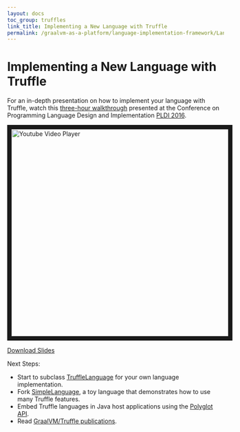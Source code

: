 ```yaml
---
layout: docs
toc_group: truffles
link_title: Implementing a New Language with Truffle
permalink: /graalvm-as-a-platform/language-implementation-framework/LanguageTutorial/
---
```

# Implementing a New Language with Truffle

For an in-depth presentation on how to implement your language with Truffle,
watch this [three-hour walkthrough](https://youtu.be/FJY96_6Y3a4) presented at the
Conference on Programming Language Design and Implementation [PLDI 2016](http://conf.researchr.org/home/pldi-2016).

<a href="http://www.youtube.com/watch?feature=player_embedded&v=FJY96_6Y3a4" target="_blank">
<img src="http://img.youtube.com/vi/FJY96_6Y3a4/0.jpg" alt="Youtube Video Player" width="854" height="480" border="10" />
</a>

[Download Slides](https://lafo.ssw.uni-linz.ac.at/pub/papers/2016_PLDI_Truffle.pdf)

Next Steps:
* Start to subclass [TruffleLanguage](http://www.graalvm.org/truffle/javadoc/com/oracle/truffle/api/TruffleLanguage.html) for your own language implementation.
* Fork [SimpleLanguage](https://github.com/graalvm/simplelanguage), a toy language that demonstrates how to use many Truffle features.
* Embed Truffle languages in Java host applications using the [Polyglot API](../../reference-manual/embedding/embed-languages.md).
* Read [GraalVM/Truffle publications](https://github.com/oracle/graal/blob/master/docs/Publications.md).
